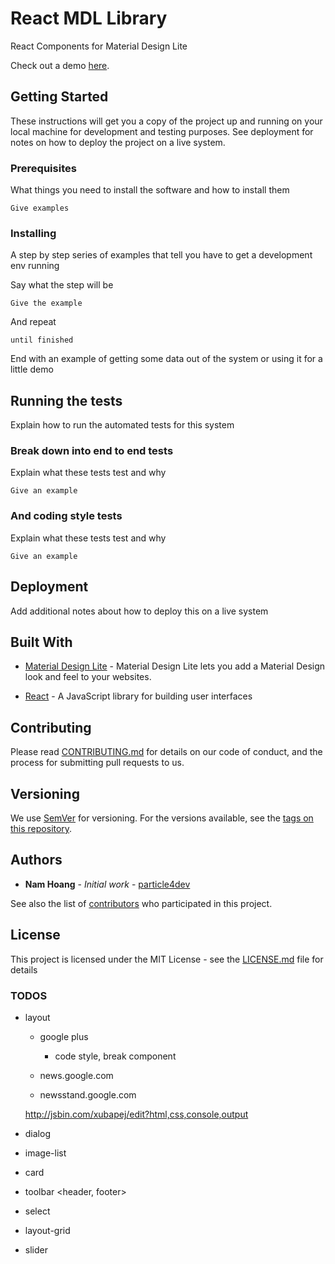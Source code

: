 # React MDL Library

React Components for Material Design Lite

Check out a demo [here](https://university-of-ant-solutions.github.io/react-mdl-library).

## Getting Started

These instructions will get you a copy of the project up and running on your local machine for development and testing purposes. See deployment for notes on how to deploy the project on a live system.

### Prerequisites

What things you need to install the software and how to install them

```
Give examples
```

### Installing

A step by step series of examples that tell you have to get a development env running

Say what the step will be

```
Give the example
```

And repeat

```
until finished
```

End with an example of getting some data out of the system or using it for a little demo

## Running the tests

Explain how to run the automated tests for this system

### Break down into end to end tests

Explain what these tests test and why

```
Give an example
```

### And coding style tests

Explain what these tests test and why

```
Give an example
```

## Deployment

Add additional notes about how to deploy this on a live system

## Built With

* [Material Design Lite](http://www.dropwizard.io/1.0.2/docs/) - Material Design Lite lets you add a Material Design look and feel to your websites.

* [React](https://reactjs.org/) - A JavaScript library for building user interfaces

## Contributing

Please read [CONTRIBUTING.md](https://gist.github.com/PurpleBooth/b24679402957c63ec426) for details on our code of conduct, and the process for submitting pull requests to us.

## Versioning

We use [SemVer](http://semver.org/) for versioning. For the versions available, see the [tags on this repository](https://github.com/your/project/tags). 

## Authors

* **Nam Hoang** - *Initial work* - [particle4dev](https://github.com/particle4dev)

See also the list of [contributors](https://github.com/your/project/contributors) who participated in this project.

## License

This project is licensed under the MIT License - see the [LICENSE.md](LICENSE.md) file for details


### TODOS

- layout

    - google plus

        - code style, break component
    
    - news.google.com

    - newsstand.google.com

    http://jsbin.com/xubapej/edit?html,css,console,output

- dialog

- image-list

- card

- toolbar <header, footer>

- select

- layout-grid

- slider
